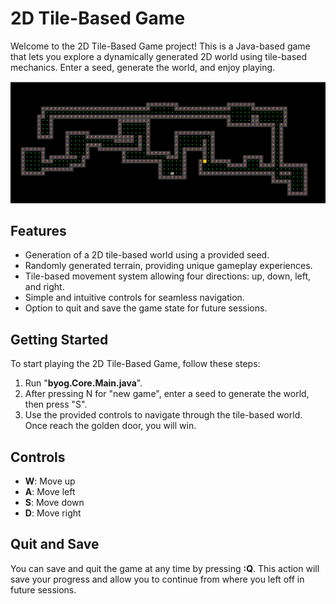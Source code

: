# 2D Tile-Based Game

Welcome to the 2D Tile-Based Game project! This is a Java-based game that lets you explore a dynamically generated 2D world using tile-based mechanics. Enter a seed, generate the world, and enjoy playing.

![img.png](img.png)

## Features

- Generation of a 2D tile-based world using a provided seed.
- Randomly generated terrain, providing unique gameplay experiences.
- Tile-based movement system allowing four directions: up, down, left, and right.
- Simple and intuitive controls for seamless navigation.
- Option to quit and save the game state for future sessions.

## Getting Started

To start playing the 2D Tile-Based Game, follow these steps:

1. Run "**byog.Core.Main.java**".
2. After pressing N for "new game", enter a seed to generate the world, then press "S".
3. Use the provided controls to navigate through the tile-based world. Once reach the golden door, you will win.

## Controls

- **W**: Move up
- **A**: Move left
- **S**: Move down
- **D**: Move right

## Quit and Save

You can save and quit the game at any time by pressing **:Q**. This action will save your progress and allow you to continue from where you left off in future sessions.


